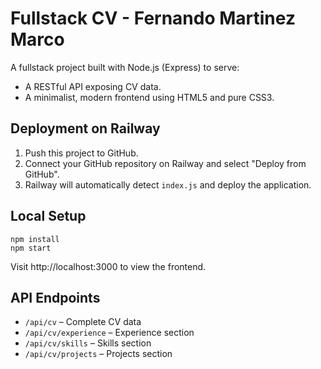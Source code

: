 # Fullstack CV - Fernando Martinez Marco

A fullstack project built with Node.js (Express) to serve:  
- A RESTful API exposing CV data.  
- A minimalist, modern frontend using HTML5 and pure CSS3.

## Deployment on Railway
1. Push this project to GitHub.  
2. Connect your GitHub repository on Railway and select "Deploy from GitHub".  
3. Railway will automatically detect `index.js` and deploy the application.

## Local Setup
```
npm install
npm start
```
Visit http://localhost:3000 to view the frontend.

## API Endpoints
- `/api/cv` – Complete CV data  
- `/api/cv/experience` – Experience section  
- `/api/cv/skills` – Skills section  
- `/api/cv/projects` – Projects section